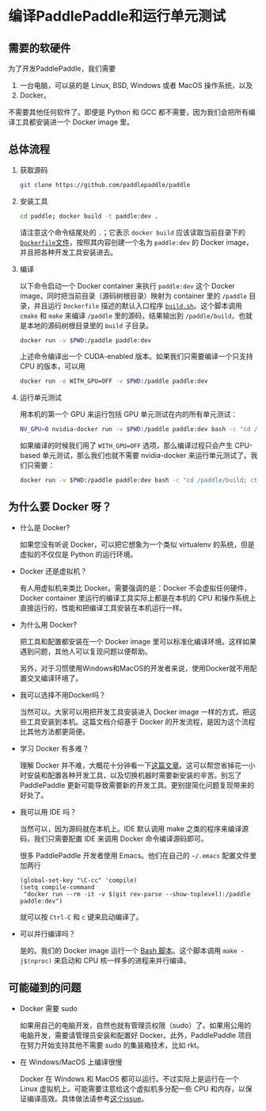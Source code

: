 # 编译PaddlePaddle和运行单元测试

## 需要的软硬件

为了开发PaddlePaddle，我们需要

1. 一台电脑，可以装的是 Linux, BSD, Windows 或者 MacOS 操作系统，以及
1. Docker。

不需要其他任何软件了。即便是 Python 和 GCC 都不需要，因为我们会把所有编译工具都安装进一个 Docker image 里。

## 总体流程

1. 获取源码

   ```bash
   git clone https://github.com/paddlepaddle/paddle
   ```

2. 安装工具

   ```bash
   cd paddle; docker build -t paddle:dev .
   ```

   请注意这个命令结尾处的 `.`；它表示 `docker build` 应该读取当前目录下的 [`Dockerfile`文件](https://github.com/PaddlePaddle/Paddle/blob/develop/Dockerfile)，按照其内容创建一个名为 `paddle:dev` 的 Docker image，并且把各种开发工具安装进去。

3. 编译

   以下命令启动一个 Docker container 来执行 `paddle:dev` 这个 Docker image，同时把当前目录（源码树根目录）映射为 container 里的 `/paddle` 目录，并且运行 `Dockerfile` 描述的默认入口程序 [`build.sh`](https://github.com/PaddlePaddle/Paddle/blob/develop/paddle/scripts/docker/build.sh)。这个脚本调用 `cmake` 和 `make` 来编译 `/paddle` 里的源码，结果输出到 `/paddle/build`，也就是本地的源码树根目录里的 `build` 子目录。

   ```bash
   docker run -v $PWD:/paddle paddle:dev
   ```

   上述命令编译出一个 CUDA-enabled 版本。如果我们只需要编译一个只支持 CPU 的版本，可以用

   ```bash
   docker run -e WITH_GPU=OFF -v $PWD:/paddle paddle:dev
   ```

4. 运行单元测试

   用本机的第一个 GPU 来运行包括 GPU 单元测试在内的所有单元测试：

   ```bash
   NV_GPU=0 nvidia-docker run -v $PWD:/paddle paddle:dev bash -c "cd /paddle/build; ctest"
   ```

   如果编译的时候我们用了 `WITH_GPU=OFF` 选项，那么编译过程只会产生 CPU-based 单元测试，那么我们也就不需要 nvidia-docker 来运行单元测试了。我们只需要：

   ```bash
   docker run -v $PWD:/paddle paddle:dev bash -c "cd /paddle/build; ctest"
   ```

## 为什么要 Docker 呀？

- 什么是 Docker?

  如果您没有听说 Docker，可以把它想象为一个类似 virtualenv 的系统，但是虚拟的不仅仅是 Python 的运行环境。

- Docker 还是虚拟机？

  有人用虚拟机来类比 Docker。需要强调的是：Docker 不会虚拟任何硬件，Docker container 里运行的编译工具实际上都是在本机的 CPU 和操作系统上直接运行的，性能和把编译工具安装在本机运行一样。

- 为什么用 Docker?

  把工具和配置都安装在一个 Docker image 里可以标准化编译环境。这样如果遇到问题，其他人可以复现问题以便帮助。

  另外，对于习惯使用Windows和MacOS的开发者来说，使用Docker就不用配置交叉编译环境了。

- 我可以选择不用Docker吗？

  当然可以。大家可以用把开发工具安装进入 Docker image 一样的方式，把这些工具安装到本机。这篇文档介绍基于 Docker 的开发流程，是因为这个流程比其他方法都更简便。

- 学习 Docker 有多难？

  理解 Docker 并不难，大概花十分钟看一下[这篇文章](https://zhuanlan.zhihu.com/p/19902938)。这可以帮您省掉花一小时安装和配置各种开发工具，以及切换机器时需要新安装的辛苦。别忘了 PaddlePaddle 更新可能导致需要新的开发工具。更别提简化问题复现带来的好处了。

- 我可以用 IDE 吗？

  当然可以，因为源码就在本机上。IDE 默认调用 make 之类的程序来编译源码，我们只需要配置 IDE 来调用 Docker 命令编译源码即可。

  很多 PaddlePaddle 开发者使用 Emacs。他们在自己的 `~/.emacs` 配置文件里加两行

  ```emacs
  (global-set-key "\C-cc" 'compile)
  (setq compile-command
   "docker run --rm -it -v $(git rev-parse --show-toplevel):/paddle paddle:dev")
  ```

  就可以按 `Ctrl-C` 和 `c` 键来启动编译了。

- 可以并行编译吗？

  是的。我们的 Docker image 运行一个 [Bash 脚本](https://github.com/PaddlePaddle/Paddle/blob/develop/paddle/scripts/docker/build.sh)。这个脚本调用 `make -j$(nproc)` 来启动和 CPU 核一样多的进程来并行编译。

## 可能碰到的问题

- Docker 需要 sudo

  如果用自己的电脑开发，自然也就有管理员权限（sudo）了。如果用公用的电脑开发，需要请管理员安装和配置好 Docker。此外，PaddlePaddle 项目在努力开始支持其他不需要 sudo 的集装箱技术，比如 rkt。

- 在 Windows/MacOS 上编译很慢

  Docker 在 Windows 和 MacOS 都可以运行。不过实际上是运行在一个 Linux 虚拟机上。可能需要注意给这个虚拟机多分配一些 CPU 和内存，以保证编译高效。具体做法请参考[这个issue](https://github.com/PaddlePaddle/Paddle/issues/627)。
